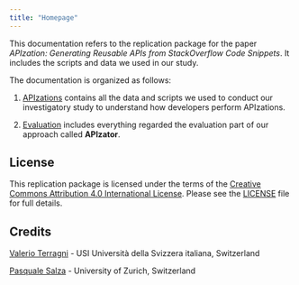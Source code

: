 ```yaml
---
title: "Homepage"
---
```


This documentation refers to the replication package for the paper *APIzation: Generating Reusable APIs from StackOverflow Code Snippets*.
It includes the scripts and data we used in our study.

The documentation is organized as follows:

1. [APIzations](apizations) contains all the data and scripts we used to conduct our investigatory study to understand how developers perform APIzations.

2. [Evaluation](evaluation) includes everything regarded the evaluation part of our approach called **APIzator**.

## License

This replication package is licensed under the terms of the [Creative Commons Attribution 4.0 International License](http://creativecommons.org/licenses/by/4.0/).
Please see the [LICENSE](LICENSE) file for full details.

## Credits

[Valerio Terragni](mailto:valerio.terragni@usi.ch) - USI Università della Svizzera italiana, Switzerland

[Pasquale Salza](mailto:salza@ifi.uzh.ch) - University of Zurich, Switzerland
